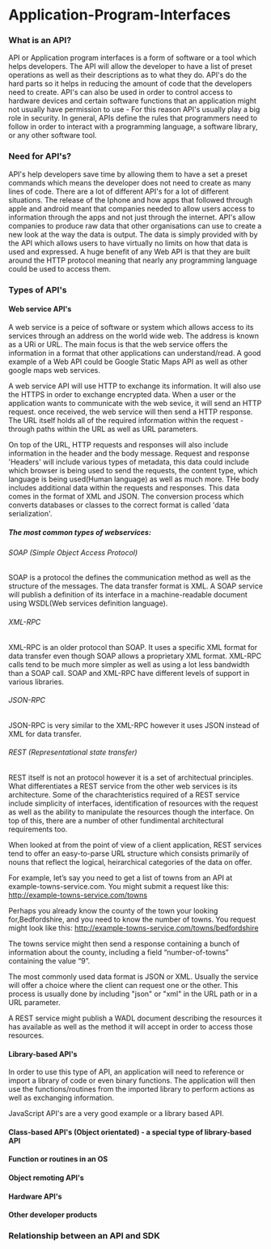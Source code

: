 # Application-Program-Interfaces

### What is an API?
API or Application program interfaces is a form of software or a tool which helps developers. The API will allow the developer to have a list of preset operations as well as their descriptions as to what they do. API's do the hard parts so it helps in reducing the amount of code that the developers need to create. API's can also be used in order to control access to hardware devices and certain software functions that an application might not usually have permission to use - For this reason API's usually play a big role in security. In general, APIs define the rules that programmers need to follow in order to interact with a programming language, a software library, or any other software tool.

### Need for API's?
API's help developers save time by allowing them to have a set a preset commands which means the developer does not need to create as many lines of code. There are a lot of different API's for a lot of different situations. The release of the Iphone and how apps that followed through apple and android meant that companies needed to allow users access to information through the apps and not just through the internet. API's allow companies to produce raw data that other organisations can use to create a new look at the way the data is output. The data is simply provided with by the API which allows users to have virtually no limits on how that data is used and expressed. A huge benefit of any Web API is that they are built around the HTTP protocol meaning that nearly any programming language could be used to access them.

### Types of API's
#### Web service API's
A web service is a peice of software or system which allows access to its services through an address on the world wide web. The address is known as a URi or URL. The main focus is that the web service offers the information in a format that other applications can understand/read. A good example of a Web API could be Google Static Maps API as well as other google maps web services. 

A web service API will use HTTP to exchange its information. It will also use the HTTPS in order to exchange encrypted data. When a user or the application wants to communicate with the web sevice, it will send an HTTP request. once received, the web service will then send a HTTP response. The URL itself holds all of the required information within the request - through paths within the URL as well as URL parameters.

On top of the URL, HTTP requests and responses will also include information in the header and the body message. Request and response 'Headers' will include various types of metadata, this data could include which browser is being used to send the requests, the content type, which language is being used(Human language) as well as much more. THe body includes additional data within the requests and responses. This data comes in the format of XML and JSON. The conversion process which converts databases or classes to the correct format is called 'data serialization'.

##### The most common types of webservices:
###### SOAP (Simple Object Access Protocol)
SOAP is a protocol the defines the communication method as well as the structure of the messages. The data transfer format is XML. A SOAP service will publish a definition of its interface in a machine-readable document using WSDL(Web services definition language).
###### XML-RPC
XML-RPC is an older protocol than SOAP. It uses a specific XML format for data transfer even though SOAP allows a proprietary XML format. XML-RPC calls tend to be much more simpler as well as using a lot less bandwidth than a SOAP call. SOAP and XML-RPC have different levels of support in various libraries.
###### JSON-RPC
JSON-RPC is very similar to the XML-RPC however it uses JSON instead of XML for data transfer.
###### REST (Representational state transfer)
REST itself is not an protocol however it is a set of architectual principles. What differentiates a REST service from the other web services is its architecture. Some of the charachteristics required of a REST service include simplicity of interfaces, identification of resources with the request as well as the ability to manipulate the resources though the interface. On top of this, there are a number of other fundimental architectural requirements too.

When looked at from the point of view of a client application, REST services tend to offer an easy-to-parse URL structure which consists primarily of nouns that reflect the logical, heirarchical categories of the data on offer.

For example, let’s say you need to get a list of towns from an API at example-towns-service.com. You might submit a request like this:
http://example-towns-service.com/towns

Perhaps you already know the county of the town your looking for,Bedfordshire, and you need to know the number of towns. You request might look like this:
http://example-towns-service.com/towns/bedfordshire

The towns service might then send a response containing a bunch of information about the county, including a field “number-of-towns” containing the value “9”.

The most commonly used data format is JSON or XML. Usually the service will offer a choice where the client can request one or the other. This process is usually done by including "json" or "xml" in the URL path or in a URL parameter.

A REST service might publish a WADL document describing the resources it has available as well as the method it will accept in order to access those resources. 
#### Library-based API's
In order to use this type of API, an application will need to reference or import a library of code or even binary functions. The application will then use the functions/routines from the imported library to perform actions as well as exchanging information.

JavaScript API's are a very good example or a library based API. 
#### Class-based API's (Object orientated) - a special type of library-based API

#### Function or routines in an OS

#### Object remoting API's

#### Hardware API's

#### Other developer products

### Relationship between an API and SDK
